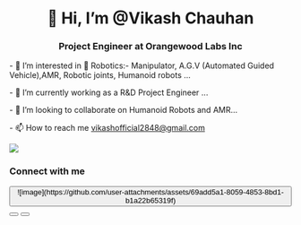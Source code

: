 <center><h1>👋 Hi, I’m @Vikash Chauhan</h1></center>
<center><h3>Project Engineer at Orangewood Labs Inc</h3></center>
  <span>
  <p>- 👀 I’m interested in 🤖 Robotics:- Manipulator, A.G.V (Automated Guided Vehicle),AMR, Robotic joints, Humanoid robots ...</p>
  <p>- 🌱 I’m currently working as a R&D Project Engineer ...</p>
  <p>- 💞️ I’m looking to collaborate on Humanoid Robots and AMR...</p>
  <p>- 📫 How to reach me <a href="vikashofficial2848@gmail.com">vikashofficial2848@gmail.com</a></p>
  </span>
  <span><img src="https://camo.githubusercontent.com/7458cd47cc3517598ceaaf72ca2e26618b590d65edeb27a05a8be70c03e41598/68747470733a2f2f7777772e7665726f706f6f6c2e636f6d2f77702d636f6e74656e742f75706c6f6164732f323032322f30352f64616e63696e672d726f626f742d322e676966"></span>

<div>
  <h3>Connect with me</h3>
  <button><img src="">![image](https://github.com/user-attachments/assets/69add5a1-8059-4853-8bd1-b1a22b65319f)
  </button>
  <button></button>
  <button></button>
</div>

<!---
vikas7067/vikas7067 is a ✨ special ✨ repository because its `README.md` (this file) appears on your GitHub profile.
You can click the Preview link to take a look at your changes.
--->
